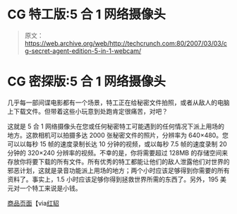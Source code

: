 # CG 特工版:5 合 1 网络摄像头

> 原文：<https://web.archive.org/web/http://techcrunch.com:80/2007/03/03/cg-secret-agent-edition-5-in-1-webcam/>

# CG 密探版:5 合 1 网络摄像头

几乎每一部间谍电影都有一个场景，特工正在给秘密文件拍照，或者从敌人的电脑上下载文件。但带着这些小玩意到处跑肯定很痛苦，对吧？

这就是 5 合 1 网络摄像头在您或任何秘密特工可能遇到的任何情况下派上用场的地方。这款相机可以拍摄多达 2000 张秘密文件的照片，分辨率为 640×480。您可以以每秒 15 帧的速度录制长达 10 分钟的视频，或以每秒 7.5 帧的速度录制 20 分钟的 320×240 分辨率的视频。不幸的是，你将需要超过 128MB 的存储空间来存放你将要下载的所有文件。所有优秀的特工都能让他们的敌人泄露他们对世界的邪恶计划，这就是录音功能派上用场的地方；两个小时应该足够得到你需要的所有资料了。事实上，1.5 小时应该足够你得到拯救世界所需的东西了。另外，195 美元对一个特工来说是小钱。

[商品页面](https://web.archive.org/web/20130628142101/http://aggeggi.com/?action=view&id=723824)【via[红貂](https://web.archive.org/web/20130628142101/http://www.redferret.net/?p=8378)